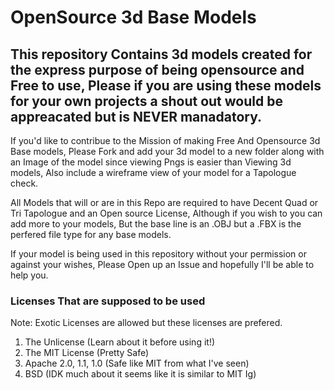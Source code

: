 # OpenSource 3d Base Models
## This repository Contains 3d models created for the express purpose of being opensource and Free to use, Please if you are using these models for your own projects a shout out would be appreacated but is NEVER manadatory.
If you'd like to contribue to the Mission of making Free And Opensource 3d Base models, Please Fork and add your 3d model to a new folder along with an Image of the model since viewing Pngs is easier than Viewing 3d models, Also include a wireframe view of your model for a Tapologue check.

All Models that will or are in this Repo are required to have Decent Quad or Tri Tapologue and an Open source License, Although if you wish to you can add more to your models, But the base line is an .OBJ but a .FBX is the perfered file type for any base models.

If your model is being used in this repository without your permission or against your wishes, Please Open up an Issue and hopefully I'll be able to help you.

### Licenses That are supposed to be used
Note: Exotic Licenses are allowed but these licenses are prefered.
1. The Unlicense (Learn about it before using it!)
2. The MIT License (Pretty Safe)
3. Apache 2.0, 1.1, 1.0 (Safe like MIT from what I've seen)
4. BSD (IDK much about it seems like it is similar to MIT Ig)
